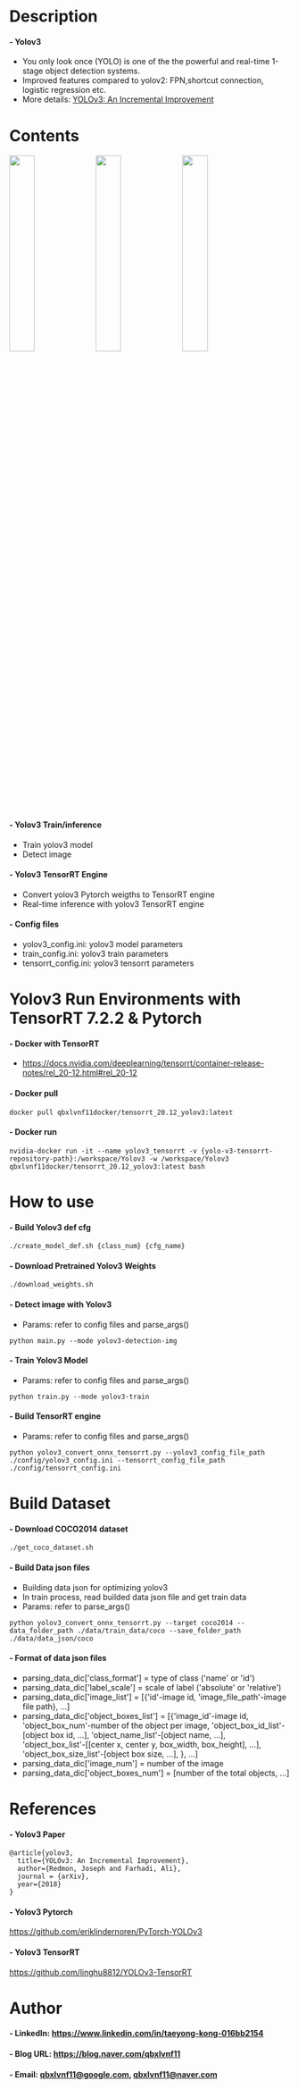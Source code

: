 
Description
=============

#### - Yolov3
- You only look once (YOLO) is one of the the powerful and real-time 1-stage object detection systems.
- Improved features compared to yolov2: FPN,shortcut connection, logistic regression etc.
- More details: [YOLOv3: An Incremental Improvement](https://arxiv.org/pdf/1804.02767.pdf)

Contents
=============

<img src="https://user-images.githubusercontent.com/52263269/176016274-0179f9a9-2207-4b46-941d-ddbbde28b811.png" width="30%"></img>
<img src="https://user-images.githubusercontent.com/52263269/176016841-9d98dcbb-2ea8-4be5-b97a-11cefe86f90c.png" width="30%"></img>
<img src="https://user-images.githubusercontent.com/52263269/176016278-a3bbbe6c-f7d8-411b-9879-48ddf721a7ac.png" width="30%"></img>

#### - Yolov3 Train/inference
- Train yolov3 model
- Detect image

#### - Yolov3 TensorRT Engine
- Convert yolov3 Pytorch weigths to TensorRT engine
- Real-time inference with yolov3 TensorRT engine

#### - Config files
- yolov3_config.ini: yolov3 model parameters
- train_config.ini: yolov3 train parameters
- tensorrt_config.ini: yolov3 tensorrt parameters

Yolov3 Run Environments with TensorRT 7.2.2 & Pytorch
=============

#### - Docker with TensorRT
- https://docs.nvidia.com/deeplearning/tensorrt/container-release-notes/rel_20-12.html#rel_20-12

#### - Docker pull
```
docker pull qbxlvnf11docker/tensorrt_20.12_yolov3:latest
```

#### - Docker run
```
nvidia-docker run -it --name yolov3_tensorrt -v {yolo-v3-tensorrt-repository-path}:/workspace/Yolov3 -w /workspace/Yolov3 qbxlvnf11docker/tensorrt_20.12_yolov3:latest bash
```

How to use
=============

#### - Build Yolov3 def cfg
```
./create_model_def.sh {class_num} {cfg_name}
```

#### - Download Pretrained Yolov3 Weights
```
./download_weights.sh
```

#### - Detect image with Yolov3
- Params: refer to config files and parse_args()
```
python main.py --mode yolov3-detection-img
```

#### - Train Yolov3 Model
- Params: refer to config files and parse_args()
```
python train.py --mode yolov3-train
```

#### - Build TensorRT engine
- Params: refer to config files and parse_args()
```
python yolov3_convert_onnx_tensorrt.py --yolov3_config_file_path ./config/yolov3_config.ini --tensorrt_config_file_path ./config/tensorrt_config.ini
```

Build Dataset
=============

#### - Download COCO2014 dataset
```
./get_coco_dataset.sh
```

#### - Build Data json files
- Building data json for optimizing yolov3
- In train process, read builded data json file and get train data
- Params: refer to parse_args()
```
python yolov3_convert_onnx_tensorrt.py --target coco2014 --data_folder_path ./data/train_data/coco --save_folder_path ./data/data_json/coco
```

#### - Format of data json files
- parsing_data_dic['class_format'] = type of class ('name' or 'id')
- parsing_data_dic['label_scale'] = scale of label ('absolute' or 'relative')
- parsing_data_dic['image_list'] = [{'id'-image id, 'image_file_path'-image file path}, ...]
- parsing_data_dic['object_boxes_list'] = [{'image_id'-image id, 'object_box_num'-number of the object per image, 'object_box_id_list'-[object box id, ...], 'object_name_list'-[object name, ...], 'object_box_list'-[[center x, center y, box_width, box_height], ...], 'object_box_size_list'-[object box size, ...], }, ...]
- parsing_data_dic['image_num'] = number of the image
- parsing_data_dic['object_boxes_num'] = [number of the total objects, ...]

References
=============

#### - Yolov3 Paper
```
@article{yolov3,
  title={YOLOv3: An Incremental Improvement},
  author={Redmon, Joseph and Farhadi, Ali},
  journal = {arXiv},
  year={2018}
}
```

#### - Yolov3 Pytorch

https://github.com/eriklindernoren/PyTorch-YOLOv3

#### - Yolov3 TensorRT

https://github.com/linghu8812/YOLOv3-TensorRT


Author
=============

#### - LinkedIn: https://www.linkedin.com/in/taeyong-kong-016bb2154

#### - Blog URL: https://blog.naver.com/qbxlvnf11

#### - Email: qbxlvnf11@google.com, qbxlvnf11@naver.com
